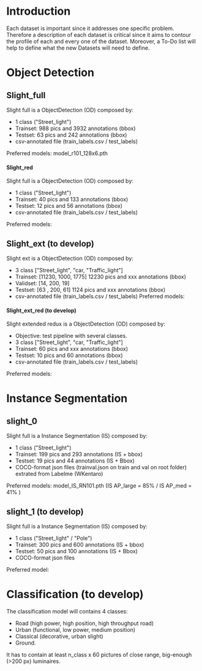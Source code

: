 # Introduction 

Each dataset is important since it addresses one specific problem. Therefore a description of each dataset is critical since it aims to contour the profile of each and every one of the dataset. Moreover, a To-Do list will help to define what the new Datasets will need to define. 

# Object Detection 

## Slight_full
Slight full is a ObjectDetection (OD) composed by:
- 1 class ("Street_light")
- Trainset: 988 pics and 3932 annotations (bbox)
- Testset: 63 pics and 242 annotations (bbox)
- csv-annotated file (train_labels.csv / test_labels)

Preferred models: model_r101_128x6.pth

#### Slight_red
Slight full is a ObjectDetection (OD) composed by:
- 1 class ("Street_light")
- Trainset: 40 pics and 133 annotations (bbox)
- Testset: 12 pics and 56 annotations (bbox)
- csv-annotated file (train_labels.csv / test_labels)

Preferred models: 

## Slight_ext (to develop)
Slight ext is a ObjectDetection (OD) composed by:
- 3 class ["Street_light", "car, "Traffic_light"]
- Trainset: [11230, 1000, 1775] 12230 pics and xxx  annotations (bbox)
- Validset: [14, 200, 19] 
- Testset: [63 , 200, 61] 1124 pics and xxx annotations (bbox)
- csv-annotated file (train_labels.csv / test_labels)
Preferred models: 

#### Slight_ext_red (to develop)
Slight extended redux is a ObjectDetection (OD) composed by:
- Objective: test pipeline with several classes. 
- 3 class ["Street_light", "car, "Traffic_light"]
- Trainset: 60 pics and xxx annotations (bbox)
- Testset: 10 pics and 60 annotations (bbox)
- csv-annotated file (train_labels.csv / test_labels)

Preferred models: 

# Instance Segmentation
## slight_0
Slight full is a Instance Segmentation (IS) composed by:
- 1 class ("Street_light")
- Trainset: 199 pics and 293 annotations (IS + bbox)
- Testset: 19 pics and 44 annotations (IS + Bbox)
- COCO-format json files (trainval.json on train and val on root folder) extrated from Labelme (WKentaro)

Preferred models: model_IS_RN101.pth (IS AP_large = 85% / IS AP_med = 41% )

## slight_1 (to develop)
Slight full is a Instance Segmentation (IS) composed by:
- 1 class ("Street_light" / "Pole")
- Trainset: 300 pics and 600 annotations (IS + bbox)
- Testset: 50 pics and 100 annotations (IS + Bbox)
- COCO-format json files

Preferred model: 

# Classification (to develop)
The classification model will contains 4 classes:
- Road (high power, high position, high throughput road)
- Urban (functional, low power, medium position)
- Classical (decorative, urban slight)
- Ground.

It has to contain at least n_class x 60 pictures of close range, big-enough (>200 px) luminaires. 


